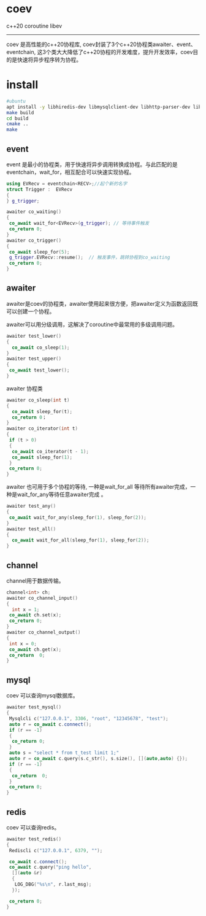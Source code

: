 # coev

c++20 coroutine libev

---

coev 是高性能的c++20协程库, coev封装了3个c++20协程类awaiter、event、eventchain, 这3个类大大降低了c++20协程的开发难度，提升开发效率，coev目的是快速将异步程序转为协程。

# install

```sh
#ubuntu
apt install -y libhiredis-dev libmysqlclient-dev libhttp-parser-dev libev-dev
make build
cd build
cmake ..
make 
```

## event

event 是最小的协程类，用于快速将异步调用转换成协程。与此匹配的是eventchain，wait_for<eventchain>，相互配合可以快速实现协程。

```cpp
using EVRecv = eventchain<RECV>;//起个新的名字
struct Trigger :  EVRecv
{
} g_trigger;

awaiter co_waiting()
{ 
 co_await wait_for<EVRecv>(g_trigger); // 等待事件触发
 co_return 0;
}
awaiter co_trigger()
{
 co_await sleep_for(5);
 g_trigger.EVRecv::resume();  // 触发事件，跳转协程到co_waiting
 co_return 0;
}
```

## awaiter

awaiter是coev的协程类，awaiter使用起来很方便，把awaiter定义为函数返回既可以创建一个协程。

awaiter可以用分级调用，这解决了coroutine中最常用的多级调用问题。

```cpp
awaiter test_lower()
{
  co_await co_sleep(1);
}
awaiter test_upper()
{
 co_await test_lower();
}
```

awaiter 协程类

```cpp
awaiter co_sleep(int t)
{
  co_await sleep_for(t);
  co_return 0；
}
awaiter co_iterator(int t)
{
 if (t > 0)
 {
  co_await co_iterator(t - 1);
  co_await sleep_for(1);
 }
 co_return 0;
}
```

awaiter 也可用于多个协程的等待, 一种是wait_for_all 等待所有awaiter完成，一种是wait_for_any等待任意awaiter完成 。

```cpp
awaiter test_any()
{
 co_await wait_for_any(sleep_for(1), sleep_for(2));
}
awaiter test_all()
{
  co_await wait_for_all(sleep_for(1), sleep_for(2));
}
```

## channel

channel用于数据传输。

```cpp
channel<int> ch;
awaiter co_channel_input()
{
  int x = 1;
 co_await ch.set(x); 
 co_return 0;
}
awaiter co_channel_output()
{
 int x = 0;
 co_await ch.get(x);
 co_return  0;
}
```

## mysql

coev 可以查询mysql数据库。

```cpp
awaiter test_mysql()
{
 Mysqlcli c("127.0.0.1", 3306, "root", "12345678", "test");
 auto r = co_await c.connect();
 if (r == -1)
 {
  co_return 0;
 }
 auto s = "select * from t_test limit 1;"
 auto r = co_await c.query(s.c_str(), s.size(), [](auto,auto) {});
 if (r == -1)
 {
  co_return  0;
 }
 co_return 0;
}
```

## redis

coev 可以查询redis。

```cpp
awaiter test_redis()
{
 Rediscli c("127.0.0.1", 6379, "");

 co_await c.connect();
 co_await c.query("ping hello",
  [](auto &r)
  {
   LOG_DBG("%s\n", r.last_msg);
  });

 co_return 0;
}
```
